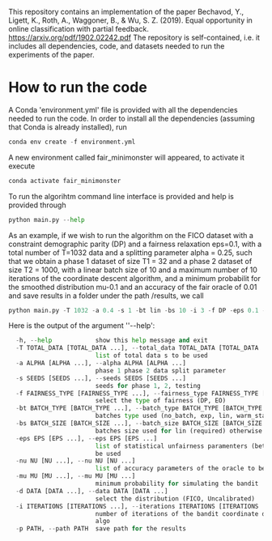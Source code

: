 This repository contains an implementation of the paper Bechavod, Y., Ligett, K., Roth, A., Waggoner, B., & Wu, S. Z. (2019).
Equal opportunity in online classification with partial feedback. https://arxiv.org/pdf/1902.02242.pdf
The repository is self-contained, i.e. it includes all dependencies, code, and datasets needed to run the experiments of the paper.

# How to run the code

A Conda 'environment.yml' file is provided with all the dependencies needed to run the code.
In order to install all the dependencies (assuming that Conda is already installed), 
run 

```python
conda env create -f environment.yml
```

A new environment called fair_minimonster will appeared, to activate it execute 

```python
conda activate fair_minimonster
```

To run the algorihtm command line interface is provided
and help is provided through

```python
python main.py --help
```

As an example, if we wish to run the algorithm on the FICO dataset with a constraint demographic
parity (DP) and a fairness relaxation eps=0.1, with a total number of T=1032 data and a splitting parameter
alpha = 0.25, such that we obtain a phase 1 dataset of size T1 = 32 and a
 phase 2 dataset of size T2 = 1000, with a linear batch size of 10 and a maximum number of 10 iterations of the coordinate
descent algorithm, and a minimum probabilit for the smoothed distribution mu-0.1 and an accuracy
of the fair oracle of 0.01 and save results in a folder under the path /results, we call

```python
python main.py -T 1032 -a 0.4 -s 1 -bt lin -bs 10 -i 3 -f DP -eps 0.1 -nu 1e-6 -mu 0.1 -d FICO -p /results
```

Here is the output of the argument ''--help':

```python
  -h, --help            show this help message and exit
  -T TOTAL_DATA [TOTAL_DATA ...], --total_data TOTAL_DATA [TOTAL_DATA ...]
                        list of total data s to be used
  -a ALPHA [ALPHA ...], --alpha ALPHA [ALPHA ...]
                        phase 1 phase 2 data split parameter
  -s SEEDS [SEEDS ...], --seeds SEEDS [SEEDS ...]
                        seeds for phase 1, 2, testing
  -f FAIRNESS_TYPE [FAIRNESS_TYPE ...], --fairness_type FAIRNESS_TYPE [FAIRNESS_TYPE ...]
                        select the type of fairness (DP, EO)
  -bt BATCH_TYPE [BATCH_TYPE ...], --batch_type BATCH_TYPE [BATCH_TYPE ...]
                        batches type used (no_batch, exp, lin, warm_start)
  -bs BATCH_SIZE [BATCH_SIZE ...], --batch_size BATCH_SIZE [BATCH_SIZE ...]
                        batches size used for lin (required) otherwise 1
  -eps EPS [EPS ...], --eps EPS [EPS ...]
                        list of statistical unfairness paramenters (beta) to
                        be used
  -nu NU [NU ...], --nu NU [NU ...]
                        list of accuracy parameters of the oracle to be used
  -mu MU [MU ...], --mu MU [MU ...]
                        minimum probability for simulating the bandit
  -d DATA [DATA ...], --data DATA [DATA ...]
                        select the distribution (FICO, Uncalibrated)
  -i ITERATIONS [ITERATIONS ...], --iterations ITERATIONS [ITERATIONS ...]
                        number of iterations of the bandit coordinate decent
                        algo
  -p PATH, --path PATH  save path for the results

```
